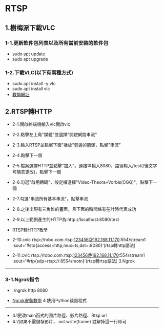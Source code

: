 RTSP
=======

1.樹梅派下載VLC
------
### 1-1.更新軟件包列表以及所有當前安裝的軟件包
+ sudo apt update
+ sudo apt upgrade

### 1-2.下載VLC(以下有兩種方式)
+ sudo apt install -y vlc
+ sudo apt install vlc
+ [教學網址](https://hackpi.fun/raspberry-pi/Linux/raspberry-pi-vlc/)







2.RTSP轉HTTP
------

+ 2-1.開啟終端機輸入vlc開啟vlc
+ 2-2.點擊左上角"媒體"並選擇"開啟網路串流"
+ 2-3.輸入RTSP並點擊下面"播放"旁邊的箭頭，點擊"串流"
+ 2-4.點擊下一個
+ 2-5.檔案選擇HTTP並點擊"加入"。連接埠輸入8080，路徑輸入/test(/後文字可隨意更改)，點擊下一個
+ 2-6.勾選"啟用轉碼"，設定檔選擇"Video-Theora+Vorbis(OGG)"，點擊下一個
+ 2-7.勾選"串流所有基本串流"，點擊串流
+ 2-8.之後出現有三角錐的畫面，且下面的時間條有在計時代表成功
+ 2-9.以上範例產生的HTTP為:http://localhost:8080/test
+ [RTSP轉HTTP教學](https://blog.csdn.net/weixin_47882573/article/details/118380416)

+ 2-10.cvlc rtsp://robo.com.rtsp:123456@192.168.11.170:554/stream1 :sout='#std{access=http,mux=ts,dst=:8080}'(rtsp轉http語法)
+ 2-11.cvlc rtsp://robo.com.rtsp:123456@192.168.11.170:554/stream1 :sout='#rtp{sdp=rtsp://:8554/motn}'(rtsp轉rtsp語法)
3.Ngrok
------
### 3-1.Ngrok指令

+ ./ngrok http 8080

+ [Ngrok安裝教學](https://noob.tw/ngrok/)
4.使用Python截圖程式
------
+ 4.1更改main函式的圖片路徑、影片路徑、Rtsp url
+ 4.2如果不需儲存影片， out.write(frame)  註解掉這一行即可
